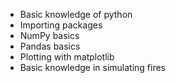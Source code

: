 - Basic knowledge of python
- Importing packages
- NumPy basics
- Pandas basics
- Plotting with matplotlib
- Basic knowledge in simulating fires